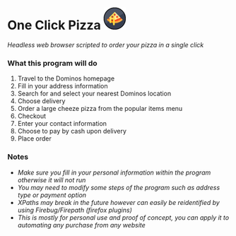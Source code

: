 # One Click Pizza <img src="https://github.com/anfederico/One-Click-Pizza/blob/master/Pizza.png" width="50"/> 
<i>Headless web browser scripted to order your pizza in a single click</i>

### What this program will do
1. Travel to the Dominos homepage
2. Fill in your address information
3. Search for and select your nearest Dominos location
4. Choose delivery
5. Order a large cheeze pizza from the popular items menu
6. Checkout
7. Enter your contact information
8. Choose to pay by cash upon delivery
9. Place order

### Notes
- <i> Make sure you fill in your personal information within the program otherwise it will not run</i>
- <i> You may need to modify some steps of the program such as address type or payment option</i>
- <i> XPaths may break in the future however can easily be reidentified by using Firebug/Firepath (firefox plugins)</i>
- <i> This is mostly for personal use and proof of concept, you can apply it to automating any purchase from any website</i>
